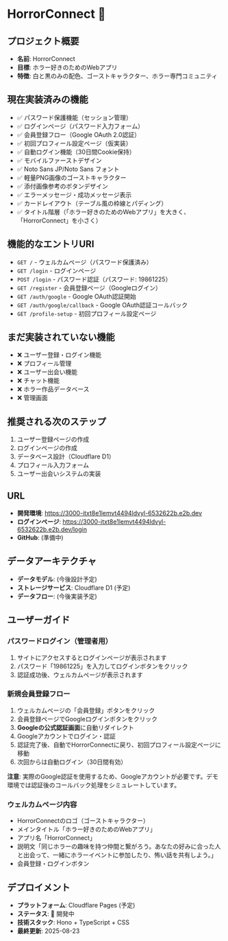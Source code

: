 # HorrorConnect 👻

## プロジェクト概要
- **名前**: HorrorConnect
- **目標**: ホラー好きのためのWebアプリ
- **特徴**: 白と黒のみの配色、ゴーストキャラクター、ホラー専門コミュニティ

## 現在実装済みの機能
- ✅ パスワード保護機能（セッション管理）
- ✅ ログインページ（パスワード入力フォーム）
- ✅ 会員登録フロー（Google OAuth 2.0認証）
- ✅ 初回プロフィール設定ページ（仮実装）
- ✅ 自動ログイン機能（30日間Cookie保持）
- ✅ モバイルファーストデザイン
- ✅ Noto Sans JP/Noto Sans フォント
- ✅ 軽量PNG画像のゴーストキャラクター
- ✅ 添付画像参考のボタンデザイン
- ✅ エラーメッセージ・成功メッセージ表示
- ✅ カードレイアウト（テーブル風の枠線とパディング）
- ✅ タイトル階層（「ホラー好きのためのWebアプリ」を大きく、「HorrorConnect」を小さく）

## 機能的なエントリURI
- `GET /` - ウェルカムページ（パスワード保護済み）
- `GET /login` - ログインページ
- `POST /login` - パスワード認証（パスワード: 19861225）
- `GET /register` - 会員登録ページ（Googleログイン）
- `GET /auth/google` - Google OAuth認証開始
- `GET /auth/google/callback` - Google OAuth認証コールバック
- `GET /profile-setup` - 初回プロフィール設定ページ

## まだ実装されていない機能
- ❌ ユーザー登録・ログイン機能
- ❌ プロフィール管理
- ❌ ユーザー出会い機能
- ❌ チャット機能
- ❌ ホラー作品データベース
- ❌ 管理画面

## 推奨される次のステップ
1. ユーザー登録ページの作成
2. ログインページの作成
3. データベース設計（Cloudflare D1）
4. プロフィール入力フォーム
5. ユーザー出会いシステムの実装

## URL
- **開発環境**: https://3000-itxt8e1lemvt4494ldvyl-6532622b.e2b.dev
- **ログインページ**: https://3000-itxt8e1lemvt4494ldvyl-6532622b.e2b.dev/login
- **GitHub**: (準備中)

## データアーキテクチャ
- **データモデル**: (今後設計予定)
- **ストレージサービス**: Cloudflare D1 (予定)
- **データフロー**: (今後実装予定)

## ユーザーガイド

### パスワードログイン（管理者用）
1. サイトにアクセスするとログインページが表示されます
2. パスワード「19861225」を入力してログインボタンをクリック
3. 認証成功後、ウェルカムページが表示されます

### 新規会員登録フロー
1. ウェルカムページの「会員登録」ボタンをクリック
2. 会員登録ページでGoogleログインボタンをクリック
3. **Googleの公式認証画面**に自動リダイレクト
4. Googleアカウントでログイン・認証
5. 認証完了後、自動でHorrorConnectに戻り、初回プロフィール設定ページに移動
6. 次回からは自動ログイン（30日間有効）

**注意**: 実際のGoogle認証を使用するため、Googleアカウントが必要です。デモ環境では認証後のコールバック処理をシミュレートしています。

### ウェルカムページ内容
- HorrorConnectのロゴ（ゴーストキャラクター）
- メインタイトル「ホラー好きのためのWebアプリ」
- アプリ名「HorrorConnect」
- 説明文「同じホラーの趣味を持つ仲間と繋がろう。あなたの好みに合った人と出会って、一緒にホラーイベントに参加したり、怖い話を共有しよう。」
- 会員登録・ログインボタン

## デプロイメント
- **プラットフォーム**: Cloudflare Pages (予定)
- **ステータス**: 🚧 開発中
- **技術スタック**: Hono + TypeScript + CSS
- **最終更新**: 2025-08-23